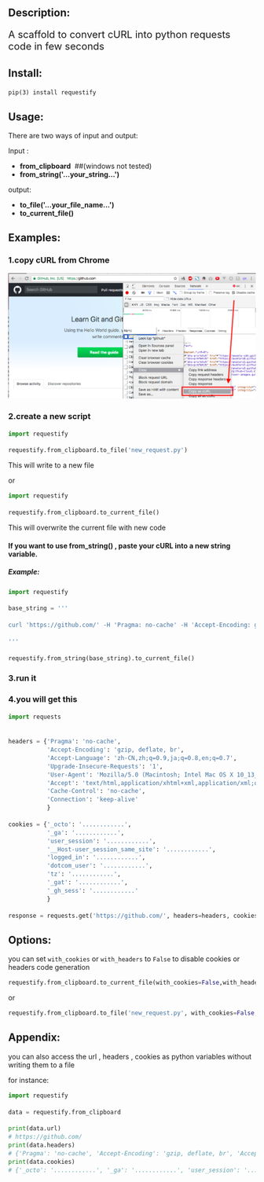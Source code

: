 <h2>Description:</h2>

<p style="font-size: 20px">A scaffold to convert cURL into python requests code in few seconds</p>

<h2>Install:</h2>

`pip(3) install requestify`

<h2>Usage:</h2>

There are two ways of input and output: 

Input :     

+ **from_clipboard**       &nbsp;##(windows not tested)
+  **from_string('...your_string...')**

output:  

+ **to_file('...your_file_name...')**
+ **to_current_file()**

<h2>Examples:</h2>

<h3>1.copy cURL from Chrome </h3>

![](./imgs/img1.png)


<h3>2.create a new script </h3>

```python
import requestify

requestify.from_clipboard.to_file('new_request.py')
```

This will write to a new file 

or 

```python
import requestify

requestify.from_clipboard.to_current_file()
```

This will overwrite the current file with new code

<h4>If you want to use from_string() , paste your cURL into a new string variable.</h4>

<h5>Example:</h5>

```python
import requestify

base_string = '''

curl 'https://github.com/' -H 'Pragma: no-cache' -H 'Accept-Encoding: gzip, deflate, br' -H 'Accept-Language: zh-CN,zh;q=0.9,ja;q=0.8,en;q=0.7' -H 'Upgrade-Insecure-Requests: 1' -H 'User-Agent: Mozilla/5.0 (Macintosh; Intel Mac OS X 10_13_1) AppleWebKit/537.36 (KHTML, like Gecko) Chrome/65.0.3325.162 Safari/537.36' -H 'Accept: text/html,application/xhtml+xml,application/xml;q=0.9,image/webp,image/apng,*/*;q=0.8' -H 'Cache-Control: no-cache' -H 'Cookie: .............' -H 'Connection: keep-alive' --compressed

'''

requestify.from_string(base_string).to_current_file()

```

<h3>3.run it </h3>

<h3>4.you will get this </h3>

```python
import requests


headers = {'Pragma': 'no-cache',
           'Accept-Encoding': 'gzip, deflate, br',
           'Accept-Language': 'zh-CN,zh;q=0.9,ja;q=0.8,en;q=0.7',
           'Upgrade-Insecure-Requests': '1',
           'User-Agent': 'Mozilla/5.0 (Macintosh; Intel Mac OS X 10_13_1) AppleWebKit/537.36 (KHTML, like Gecko) Chrome/65.0.3325.162 Safari/537.36',
           'Accept': 'text/html,application/xhtml+xml,application/xml;q=0.9,image/webp,image/apng,*/*;q=0.8',
           'Cache-Control': 'no-cache',
           'Connection': 'keep-alive'
           }

cookies = {'_octo': '............',
           '_ga': '............',
           'user_session': '............',
           '__Host-user_session_same_site': '............',
           'logged_in': '............',
           'dotcom_user': '............',
           'tz': '............',
           '_gat': '............',
           '_gh_sess': '............'
           }

response = requests.get('https://github.com/', headers=headers, cookies=cookies)
```

<h2>Options:</h2>

you can set `with_cookies` or `with_headers` to `False` to disable cookies or headers code generation 

```python
requestify.from_clipboard.to_current_file(with_cookies=False,with_headers=False)
```

or 

```python
requestify.from_clipboard.to_file('new_request.py', with_cookies=False,with_headers=False)
```

<h2>Appendix:</h2>

you can also access the url , headers , cookies as python variables without writing them to a file

for instance:

```python
import requestify

data = requestify.from_clipboard

print(data.url)
# https://github.com/
print(data.headers)
# {'Pragma': 'no-cache', 'Accept-Encoding': 'gzip, deflate, br', 'Accept-Language': 'zh-CN,zh;q=0.9,ja;q=0.8,en;q=0.7', 'Upgrade-Insecure-Requests': '1', 'User-Agent': 'Mozilla/5.0 (Macintosh; Intel Mac OS X 10_13_1) AppleWebKit/537.36 (KHTML, like Gecko) Chrome/65.0.3325.162 Safari/537.36', 'Accept': 'text/html,application/xhtml+xml,application/xml;q=0.9,image/webp,image/apng,*/*;q=0.8', 'Cache-Control': 'no-cache', 'Connection': 'keep-alive'}
print(data.cookies)
# {'_octo': '............', '_ga': '............', 'user_session': '............', '__Host-user_session_same_site': '............', 'logged_in': '............', 'dotcom_user': '............', 'tz': '............', '_gat': '............', '_gh_sess': '............'}
```
